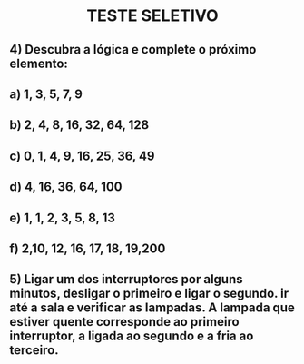 <h1 align="center">TESTE SELETIVO</h1>

<h2 align="left"> 4) Descubra a lógica e complete o próximo elemento: </h1>
<h2 align="left"> a) 1, 3, 5, 7, 9 </h2>
<h2 align="left">b) 2, 4, 8, 16, 32, 64, 128</h2>
<h2 align="left">c) 0, 1, 4, 9, 16, 25, 36, 49</h2>
<h2 align="left">d) 4, 16, 36, 64, 100</h2>
<h2 align="left">e) 1, 1, 2, 3, 5, 8, 13</h2>
<h2 align="left">f) 2,10, 12, 16, 17, 18, 19,200 </h2>

<h2 align="left"> 5) Ligar um dos interruptores por alguns minutos, desligar o primeiro e ligar o segundo. ir até a sala e verificar as lampadas. 
    A lampada que estiver quente corresponde ao primeiro interruptor, a ligada ao segundo e a fria ao terceiro.</h2>

